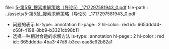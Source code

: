 file:: [5-第5章_搜索求解策略（导论5）_1717297581943_0.pdf](../assets/5-第5章_搜索求解策略（导论5）_1717297581943_0.pdf)
file-path:: ../assets/5-第5章_搜索求解策略（导论5）_1717297581943_0.pdf

- 问题的表示
  ls-type:: annotation
  hl-page:: 2
  hl-color:: red
  id:: 665dddd4-c68f-4198-8bb9-b3321cb98b11
- 选择一种相对合适的求解方法
  ls-type:: annotation
  hl-page:: 2
  hl-color:: red
  id:: 665dddda-4ba3-47d8-b3ce-eae8e92b82a1